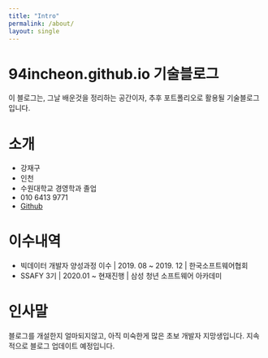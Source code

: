 ```yaml
---
title: "Intro"
permalink: /about/
layout: single
---
```


# 94incheon.github.io 기술블로그

이 블로그는,
그날 배운것을 정리하는 공간이자, 추후 포트폴리오로 활용될 기술블로그입니다.

# 소개
- 강재구
- 인천
- 수원대학교 경영학과 졸업
- 010 6413 9771
- [Github](https://github.com/94incheon)

# 이수내역
- 빅데이터 개발자 양성과정 이수 | 2019. 08 ~ 2019. 12 | 한국소프트웨어협회
- SSAFY 3기 | 2020.01 ~ 현재진행 | 삼성 청년 소프트웨어 아카데미

# 인사말
블로그를 개설한지 얼마되지않고, 아직 미숙한게 많은 초보 개발자 지망생입니다.
지속적으로 블로그 업데이트 예정입니다.
